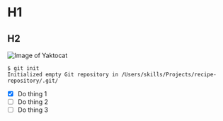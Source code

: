 # H1
## H2
![Image of Yaktocat](https://octodex.github.com/images/yaktocat.png)

```
$ git init 
Initialized empty Git repository in /Users/skills/Projects/recipe-repository/.git/
```
- [x] Do thing 1
- [ ] Do thing 2
- [ ] Do thing 3
